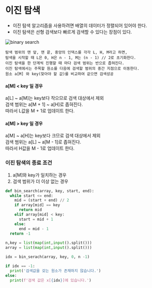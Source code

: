 # 이진 탐색
- 이진 탐색 알고리즘을 사용하려면 배열의 데이터가 정렬되어 있어야 한다.
- 이진 탐색은 선형 검색보다 빠르게 검색할 수 있다는 장점이 있다.

![binary search](https://user-images.githubusercontent.com/52212226/120886316-47c4bf80-c628-11eb-9934-b5720cff2bba.jpg)

```
탐색 범위의 맨 앞, 맨 끝, 중앙의 인덱스를 각각 L, H, M라고 하면,     
탐색을 시작할 때 L은 0, H은 n - 1, M는 (n - 1) // 2로 초기화한다.
이진 탐색을 한 단계씩 진행할 때 마다 검색 범위는 반으로 좁혀진다.
이진 탐색에서는 주목할 원소를 다음에 검색할 범위의 중간 지점으로 이동한다.
원소 a[M] 와 key(찾아야 할 값)를 비교하여 같으면 검색성공
```
#### a[M] < key 일 경우
a[L] ~ a[M]는 key보다 작으므로 검색 대상에서 제외      
검색 범위는 a[M + 1] ~ a[H]로 좁혀진다.     
따라서 L값을 M + 1로 업데이트 한다.

#### a[M] > key 일 경우
a[M] ~ a[H]는 key보다 크므로 검색 대상에서 제외     
검색 범위는 a[L] ~ a[M - 1]로 좁혀진다.     
따라서 H값을 M - 1로 업데이트 한다.

### 이진 탐색의 종료 조건
1. a[M]와 key가 일치하는 경우
2. 검색 범위가 더 이상 없는 경우

```python
def bin_search(array, key, start, end):
  while start <= end:
    mid = (start + end) // 2
    if array[mid] == key
      return mid
    elif array[mid] < key:
      start = mid + 1
    else:
      end = mid - 1
  return -1
  
n,key = list(map(int,input().split())) 
array = list(map(int,input().split()))

idx = bin_serach(array, key, 0, n -1)

if idx == -1:
  print('검색값을 갖는 원소가 존재하지 않습니다.')
else:
  print(f'검색 값은 x[{idx}]에 있습니다.')
```

